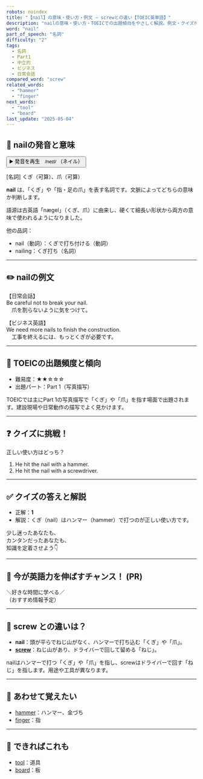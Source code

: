 ```yaml
---
robots: noindex
title: "【nail】の意味・使い方・例文 ― screwとの違い【TOEIC英単語】"
description: "nailの意味・使い方・TOEICでの出題傾向をやさしく解説。例文・クイズ付きでscrewとの違いもわかりやすく学べます。"
word: "nail"
part_of_speech: "名詞"
difficulty: "2"
tags:
  - 名詞
  - Part1
  - 中立的
  - ビジネス
  - 日常会話
compared_word: "screw"
related_words:
  - "hammer"
  - "finger"
next_words:
  - "tool"
  - "board"
last_update: "2025-05-04"
---
```


## 🔰 nailの発音と意味

<button class="play-audio" onclick="playTTS('nail')">
  <span class="play-audio-main">
    ▶️ 発音を再生　/neɪl/
  </span>
  <span class="play-audio-sub">
    （ネイル）
  </span>
</button>

[名詞] くぎ（可算）、爪（可算）

**nail** は、「くぎ」や「指・足の爪」を表す名詞です。文脈によってどちらの意味か判断します。

語源は古英語「nægel」（くぎ、爪）に由来し、硬くて細長い形状から両方の意味で使われるようになりました。

他の品詞：  
- nail（動詞）：くぎで打ち付ける（動詞）
- nailing：くぎ打ち（名詞）

---

## ✏️ nailの例文

【日常会話】  
Be careful not to break your nail.  
　爪を割らないように気をつけて。

【ビジネス英語】  
We need more nails to finish the construction.  
　工事を終えるには、もっとくぎが必要です。

---

## 🎯 TOEICの出題頻度と傾向

- 難易度：★★☆☆☆
- 出題パート：Part 1（写真描写）

TOEICでは主にPart 1の写真描写で「くぎ」や「爪」を指す場面で出題されます。建設現場や日常動作の描写でよく見かけます。

---

## ❓ クイズに挑戦！

正しい使い方はどっち？

1. He hit the nail with a hammer.  
2. He hit the nail with a screwdriver.

---

## ✅ クイズの答えと解説

- 正解：**1**
- 解説：くぎ（nail）はハンマー（hammer）で打つのが正しい使い方です。

少し迷ったあなたも、  
カンタンだったあなたも、  
知識を定着させよう👇️

---

## 🚀 今が英語力を伸ばすチャンス！ (PR)

<div class="info-center">
＼好きな時間に学べる／<br>  
（おすすめ情報予定）
</div>

---

## 🤔  screw との違いは？

- **nail**：頭が平らでねじ山がなく、ハンマーで打ち込む「くぎ」や「爪」。
- **[screw](/word/screw/)**：ねじ山があり、ドライバーで回して留める「ねじ」。

nailはハンマーで打つ「くぎ」や「爪」を指し、screwはドライバーで回す「ねじ」を指します。用途や工具が異なります。

---

## 🧩 あわせて覚えたい

- [hammer](/word/hammer/)：ハンマー、金づち
- [finger](/word/finger/)：指

---

## 📖 できればこれも

- [tool](/word/tool/)：道具
- [board](/word/board/)：板

<!-- cvid: aid10_bid36 -->
